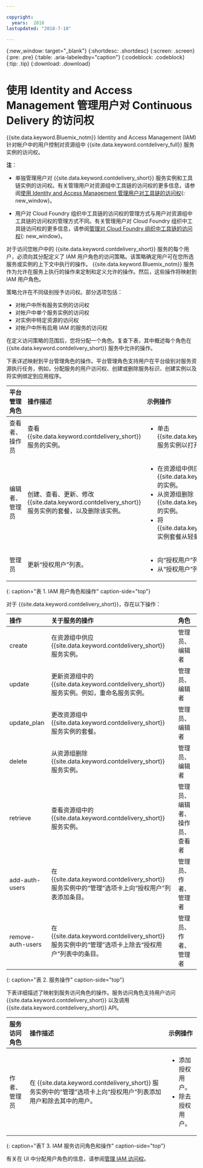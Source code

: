 ```yaml
---

copyright:
  years:  2018
lastupdated: "2018-7-18"

---
```


{:new_window: target="_blank"}
{:shortdesc: .shortdesc}
{:screen: .screen}
{:pre: .pre}
{:table: .aria-labeledby="caption"}
{:codeblock: .codeblock}
{:tip: .tip}
{:download: .download}


# 使用 Identity and Access Management 管理用户对 Continuous Delivery 的访问权

{{site.data.keyword.Bluemix_notm}} Identity and Access Management (IAM) 针对帐户中的用户控制对资源组中 {{site.data.keyword.contdelivery_full}} 服务实例的访问权。 

**注**： 

* 单独管理用户对 {{site.data.keyword.contdelivery_short}} 服务实例和工具链实例的访问权。有关管理用户对资源组中工具链的访问权的更多信息，请参阅[使用 Identity and Access Management 管理用户对工具链的访问权](/docs/services/ContinuousDelivery/toolchains_iam_security.html){: new_window}。

* 用户对 Cloud Foundry 组织中工具链的访问权的管理方式与用户对资源组中工具链的访问权的管理方式不同。有关管理用户对 Cloud Foundry 组织中工具链访问权的更多信息，请参阅[管理对 Cloud Foundry 组织中工具链的访问权](/docs/services/ContinuousDelivery/toolchains_using.html#managing_access_orgs){: new_window}。

对于访问您帐户中的 {{site.data.keyword.contdelivery_short}} 服务的每个用户，必须向其分配定义了 IAM 用户角色的访问策略。该策略确定用户可在您所选服务或实例的上下文中执行的操作。
{{site.data.keyword.Bluemix_notm}} 服务作为允许在服务上执行的操作来定制和定义允许的操作。然后，这些操作将映射到 IAM 用户角色。

策略允许在不同级别授予访问权。部分选项包括： 

* 对帐户中所有服务实例的访问权
* 对帐户中单个服务实例的访问权
* 对实例中特定资源的访问权
* 对帐户中所有启用 IAM 的服务的访问权

在定义访问策略的范围后，您将分配一个角色。复查下表，其中概述每个角色在 {{site.data.keyword.contdelivery_short}} 服务中允许的操作。

下表详述映射到平台管理角色的操作。平台管理角色支持用户在平台级别对服务资源执行任务，例如，分配服务的用户访问权、创建或删除服务标识、创建实例以及将实例绑定到应用程序。

|平台管理角色|操作描述|示例操作|
|:-----------------|:-----------------|:-----------------|
|查看者、操作员|查看 {{site.data.keyword.contdelivery_short}} 服务的实例。| <ul><li>单击 {{site.data.keyword.contdelivery_short}} 服务实例以打开其仪表板。</li>|
|编辑者、管理员|创建、查看、更新、修改 {{site.data.keyword.contdelivery_short}} 服务实例的套餐，以及删除该实例。|<ul><li>在资源组中供应 {{site.data.keyword.contdelivery_short}} 的实例。</li><li>从资源组删除 {{site.data.keyword.contdelivery_short}} 的实例。</li><li>将 {{site.data.keyword.contdelivery_short}} 实例套餐从轻量更改为专业。</li></ul> |
|管理员|更新“授权用户”列表。| <ul><li>向“授权用户”列表添加用户。</li><li>从“授权用户”列表除去用户。</li></ul> |
{: caption="表 1. IAM 用户角色和操作" caption-side="top"}

 对于 {{site.data.keyword.contdelivery_short}}，存在以下操作：

|操作|关于服务的操作|角色
|:-----------------|:-----------------|:--------------|
| create |在资源组中供应 {{site.data.keyword.contdelivery_short}} 服务实例。|管理员、编辑者 |
| update |更新资源组中的 {{site.data.keyword.contdelivery_short}} 服务实例。例如，重命名服务实例。|管理员、编辑者 |
| update_plan |更改资源组中 {{site.data.keyword.contdelivery_short}} 服务实例的套餐。|管理员、编辑者 |
| delete |从资源组删除 {{site.data.keyword.contdelivery_short}} 服务实例。|管理员、编辑者 |
| retrieve |查看资源组中的 {{site.data.keyword.contdelivery_short}} 服务实例。|管理员、编辑者、操作员、查看者|
| add-auth-users |在 {{site.data.keyword.contdelivery_short}} 服务实例中的“管理”选项卡上向“授权用户”列表添加条目。|管理员、作者、管理者|
| remove-auth-users |在 {{site.data.keyword.contdelivery_short}} 服务实例中的“管理”选项卡上除去“授权用户”列表中的条目。|管理员、作者、管理者|
{: caption="表 2. 服务操作" caption-side="top"}

下表详细描述了映射到服务访问角色的操作。服务访问角色支持用户访问 {{site.data.keyword.contdelivery_short}} 以及调用 {{site.data.keyword.contdelivery_short}} API。

|服务访问角色 |操作描述|示例操作|
|:-----------------|:-----------------|:-----------------|
|作者、管理员|在 {{site.data.keyword.contdelivery_short}} 服务实例中的“管理”选项卡上向“授权用户”列表添加用户和除去其中的用户。| <ul><li>添加授权用户。</li><li>除去授权用户。</li></ul>|
{: caption="表T 3. IAM 服务访问角色和操作" caption-side="top"}

有关在 UI 中分配用户角色的信息，请参阅[管理 IAM 访问权](/docs/iam/mngiam.html#iammanidaccser)。

<!--This link is not live in production yet. Use https://console.bluemix.net/docs/iam/iamusermanage.html#iamusermanage until the link above is available in production.-->
